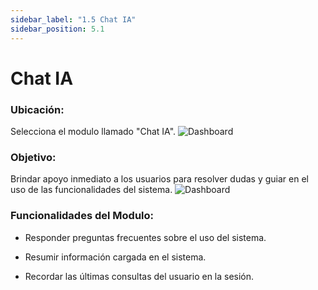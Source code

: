 ```yaml
---
sidebar_label: "1.5 Chat IA"
sidebar_position: 5.1
---
```


# Chat IA

### Ubicación:
Selecciona el modulo llamado "Chat IA".
![Dashboard](/img/img_solhub/exp.pro.1.6.1.IA/0.webp)

### Objetivo:
Brindar apoyo inmediato a los usuarios para resolver dudas y guiar en el uso de las funcionalidades del sistema.
![Dashboard](/img/img_solhub/exp.pro.1.6.1.IA/1.webp)

### Funcionalidades del Modulo:

- Responder preguntas frecuentes sobre el uso del sistema.

- Resumir información cargada en el sistema.

- Recordar las últimas consultas del usuario en la sesión.
